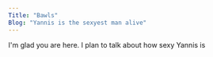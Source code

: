 ```yaml
---
Title: "Bawls"
Blog: "Yannis is the sexyest man alive"
---
```


I'm glad you are here. I plan to talk about how sexy Yannis is
